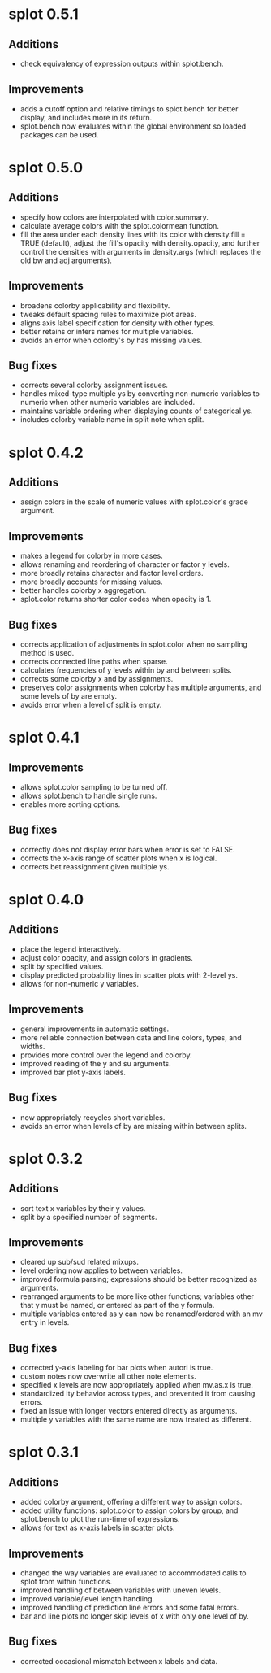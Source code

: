 # splot 0.5.1

## Additions
* check equivalency of expression outputs within splot.bench.

## Improvements
* adds a cutoff option and relative timings to splot.bench for better
  display, and includes more in its return.
* splot.bench now evaluates within the global environment so loaded
  packages can be used.

# splot 0.5.0

## Additions
* specify how colors are interpolated with color.summary.
* calculate average colors with the splot.colormean function.
* fill the area under each density lines with its color with
  density.fill = TRUE (default), adjust the fill's opacity
  with density.opacity, and further control the densities with
  arguments in density.args (which replaces the old bw and adj
  arguments).

## Improvements
* broadens colorby applicability and flexibility.
* tweaks default spacing rules to maximize plot areas.
* aligns axis label specification for density with other types.
* better retains or infers names for multiple variables.
* avoids an error when colorby's by has missing values.

## Bug fixes
* corrects several colorby assignment issues.
* handles mixed-type multiple ys by converting non-numeric variables
  to numeric when other numeric variables are included.
* maintains variable ordering when displaying counts of categorical ys.
* includes colorby variable name in split note when split.

# splot 0.4.2

## Additions
* assign colors in the scale of numeric values with splot.color's
  grade argument.

## Improvements
* makes a legend for colorby in more cases.
* allows renaming and reordering of character or factor y levels.
* more broadly retains character and factor level orders.
* more broadly accounts for missing values.
* better handles colorby x aggregation.
* splot.color returns shorter color codes when opacity is 1.

## Bug fixes
* corrects application of adjustments in splot.color when no sampling
  method is used.
* corrects connected line paths when sparse.
* calculates frequencies of y levels within by and between splits.
* corrects some colorby x and by assignments.
* preserves color assignments when colorby has multiple arguments,
  and some levels of by are empty.
* avoids error when a level of split is empty.

# splot 0.4.1

## Improvements
* allows splot.color sampling to be turned off.
* allows splot.bench to handle single runs.
* enables more sorting options.

## Bug fixes
* correctly does not display error bars when error is set to FALSE.
* corrects the x-axis range of scatter plots when x is logical.
* corrects bet reassignment given multiple ys.

# splot 0.4.0

## Additions
* place the legend interactively.
* adjust color opacity, and assign colors in gradients.
* split by specified values.
* display predicted probability lines in scatter plots with 2-level ys.
* allows for non-numeric y variables.

## Improvements
* general improvements in automatic settings.
* more reliable connection between data and line colors, types, and widths.
* provides more control over the legend and colorby.
* improved reading of the y and su arguments.
* improved bar plot y-axis labels.

## Bug fixes
* now appropriately recycles short variables.
* avoids an error when levels of by are missing within between splits.

# splot 0.3.2

## Additions
* sort text x variables by their y values.
* split by a specified number of segments.

## Improvements
* cleared up sub/sud related mixups.
* level ordering now applies to between variables.
* improved formula parsing; expressions should be better recognized
  as arguments.
* rearranged arguments to be more like other functions; variables other
  that y must be named, or entered as part of the y formula.
* multiple variables entered as y can now be renamed/ordered with an mv entry
  in levels.

## Bug fixes
* corrected y-axis labeling for bar plots when autori is true.
* custom notes now overwrite all other note elements.
* specified x levels are now appropriately applied when mv.as.x is true.
* standardized lty behavior across types, and prevented it from causing errors.
* fixed an issue with longer vectors entered directly as arguments.
* multiple y variables with the same name are now treated as different.

# splot 0.3.1

## Additions
* added colorby argument, offering a different way to assign colors.
* added utility functions: splot.color to assign colors by group,
  and splot.bench to plot the run-time of expressions.
* allows for text as x-axis labels in scatter plots.

## Improvements
* changed the way variables are evaluated to accommodated calls to splot
  from within functions.
* improved handling of between variables with uneven levels.
* improved variable/level length handling.
* improved handling of prediction line errors and some fatal errors.
* bar and line plots no longer skip levels of x with only one level of by.

## Bug fixes
* corrected occasional mismatch between x labels and data.
